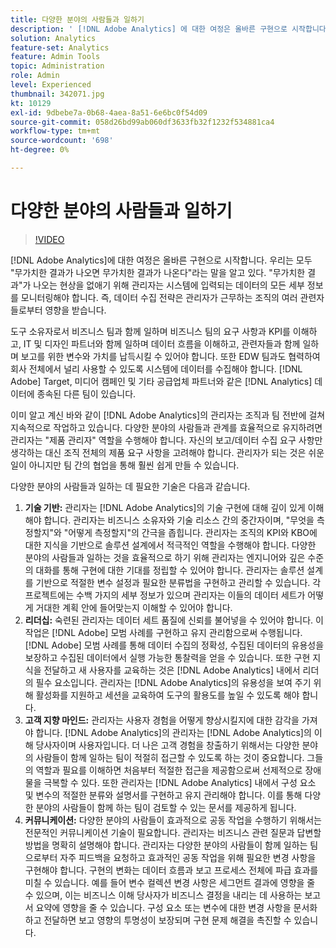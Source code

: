 ```yaml
---
title: 다양한 분야의 사람들과 일하기
description: ' [!DNL Adobe Analytics] 에 대한 여정은 올바른 구현으로 시작합니다. 우리는 모두 "무가치한 결과가 나오면 무가치한 결과가 나온다"라는 말을 알고 있다. "무가치한 결과"가 나오는 현상을 없애기 위해 관리자는 시스템에 입력되는 데이터의 모든 세부 정보를 모니터링해야 합니다. 즉, 데이터 수집 전략은 관리자가 근무하는 조직의 여러 관련자들로부터 영향을 받습니다.'
solution: Analytics
feature-set: Analytics
feature: Admin Tools
topic: Administration
role: Admin
level: Experienced
thumbnail: 342071.jpg
kt: 10129
exl-id: 9dbebe7a-0b68-4aea-8a51-6e6bc0f54d09
source-git-commit: 058d26bd99ab060df3633fb32f1232f534881ca4
workflow-type: tm+mt
source-wordcount: '698'
ht-degree: 0%

---
```


# 다양한 분야의 사람들과 일하기

>[!VIDEO](https://video.tv.adobe.com/v/345455/?quality=12&learn=on&captions=kor)

[!DNL Adobe Analytics]에 대한 여정은 올바른 구현으로 시작합니다. 우리는 모두 &quot;무가치한 결과가 나오면 무가치한 결과가 나온다&quot;라는 말을 알고 있다. &quot;무가치한 결과&quot;가 나오는 현상을 없애기 위해 관리자는 시스템에 입력되는 데이터의 모든 세부 정보를 모니터링해야 합니다. 즉, 데이터 수집 전략은 관리자가 근무하는 조직의 여러 관련자들로부터 영향을 받습니다.

도구 소유자로서 비즈니스 팀과 함께 일하며 비즈니스 팀의 요구 사항과 KPI를 이해하고, IT 및 디자인 파트너와 함께 일하며 데이터 흐름을 이해하고, 관련자들과 함께 일하며 보고를 위한 변수와 가치를 납득시킬 수 있어야 합니다. 또한 EDW 팀과도 협력하여 회사 전체에서 널리 사용할 수 있도록 시스템에 데이터를 수집해야 합니다. [!DNL Adobe] Target, 미디어 캠페인 및 기타 공급업체 파트너와 같은 [!DNL Analytics] 데이터에 종속된 다른 팀이 있습니다.

이미 알고 계신 바와 같이 [!DNL Adobe Analytics]의 관리자는 조직과 팀 전반에 걸쳐 지속적으로 작업하고 있습니다. 다양한 분야의 사람들과 관계를 효율적으로 유지하려면 관리자는 &quot;제품 관리자&quot; 역할을 수행해야 합니다. 자신의 보고/데이터 수집 요구 사항만 생각하는 대신 조직 전체의 제품 요구 사항을 고려해야 합니다. 관리자가 되는 것은 쉬운 일이 아니지만 팀 간의 협업을 통해 훨씬 쉽게 만들 수 있습니다.

다양한 분야의 사람들과 일하는 데 필요한 기술은 다음과 같습니다.

1. **기술 기반:** 관리자는 [!DNL Adobe Analytics]의 기술 구현에 대해 깊이 있게 이해해야 합니다. 관리자는 비즈니스 소유자와 기술 리소스 간의 중간자이며, &quot;무엇을 측정할지&quot;와 &quot;어떻게 측정할지&quot;의 간극을 좁힙니다. 관리자는 조직의 KPI와 KBO에 대한 지식을 기반으로 솔루션 설계에서 적극적인 역할을 수행해야 합니다. 다양한 분야의 사람들과 일하는 것을 효율적으로 하기 위해 관리자는 엔지니어와 깊은 수준의 대화를 통해 구현에 대한 기대를 정립할 수 있어야 합니다. 관리자는 솔루션 설계를 기반으로 적절한 변수 설정과 필요한 분류법을 구현하고 관리할 수 있습니다. 각 프로젝트에는 수백 가지의 세부 정보가 있으며 관리자는 이들의 데이터 세트가 어떻게 거대한 계획 안에 들어맞는지 이해할 수 있어야 합니다.
1. **리더십:** 숙련된 관리자는 데이터 세트 품질에 신뢰를 불어넣을 수 있어야 합니다. 이 작업은 [!DNL Adobe] 모범 사례를 구현하고 유지 관리함으로써 수행됩니다. [!DNL Adobe] 모범 사례를 통해 데이터 수집의 정확성, 수집된 데이터의 유용성을 보장하고 수집된 데이터에서 실행 가능한 통찰력을 얻을 수 있습니다. 또한 구현 지식을 전달하고 새 사용자를 교육하는 것은 [!DNL Adobe Analytics] 내에서 리더의 필수 요소입니다. 관리자는 [!DNL Adobe Analytics]의 유용성을 보여 주기 위해 활성화를 지원하고 세션을 교육하여 도구의 활용도를 높일 수 있도록 해야 합니다.
1. **고객 지향 마인드:** 관리자는 사용자 경험을 어떻게 향상시킬지에 대한 감각을 가져야 합니다. [!DNL Adobe Analytics]의 관리자는 [!DNL Adobe Analytics]의 이해 당사자이며 사용자입니다. 더 나은 고객 경험을 창출하기 위해서는 다양한 분야의 사람들이 함께 일하는 팀이 적절히 접근할 수 있도록 하는 것이 중요합니다.  그들의 역할과 필요를 이해하면 처음부터 적절한 접근을 제공함으로써 선제적으로 장애물을 극복할 수 있다. 또한 관리자는 [!DNL Adobe Analytics] 내에서 구성 요소 및 변수의 적절한 분류와 설명서를 구현하고 유지 관리해야 합니다. 이를 통해 다양한 분야의 사람들이 함께 하는 팀이 검토할 수 있는 문서를 제공하게 됩니다.
1. **커뮤니케이션:** 다양한 분야의 사람들이 효과적으로 공동 작업을 수행하기 위해서는 전문적인 커뮤니케이션 기술이 필요합니다. 관리자는 비즈니스 관련 질문과 답변할 방법을 명확히 설명해야 합니다. 관리자는 다양한 분야의 사람들이 함께 일하는 팀으로부터 자주 피드백을 요청하고 효과적인 공동 작업을 위해 필요한 변경 사항을 구현해야 합니다. 구현의 변화는 데이터 흐름과 보고 프로세스 전체에 파급 효과를 미칠 수 있습니다. 예를 들어 변수 컬렉션 변경 사항은 세그먼트 결과에 영향을 줄 수 있으며, 이는 비즈니스 이해 당사자가 비즈니스 결정을 내리는 데 사용하는 보고서 요약에 영향을 줄 수 있습니다. 구성 요소 또는 변수에 대한 변경 사항을 문서화하고 전달하면 보고 영향의 투명성이 보장되며 구현 문제 해결을 촉진할 수 있습니다.
